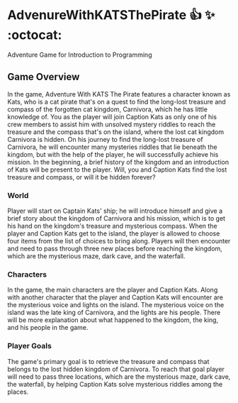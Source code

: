 # AdvenureWithKATSThePirate :+1: :sparkles: :octocat:  
Adventure Game for Introduction to Programming

## Game Overview
In the game, Adventure With KATS The Pirate features a character known as Kats, who is a cat pirate that's on a quest to find the long-lost treasure and compass of the forgotten cat kingdom, Carnivora, which he has little knowledge of. You as the player will join Caption Kats as only one of his crew members to assist him with unsolved mystery riddles to reach the treasure and the compass that's on the island, where the lost cat kingdom Carnivora is hidden. On his journey to find the long-lost treasure of Carnivora, he will encounter many mysteries riddles that lie beneath the kingdom, but with the help of the player, he will successfully achieve his mission. In the beginning, a brief history of the kingdom and an introduction of Kats will be present to the player. Will, you and Caption Kats find the lost treasure and compass, or will it be hidden forever?

### World
Player will start on Captain Kats' ship; he will introduce himself and give a brief story about the kingdom of Carnivora and his mission, which is to get his hand on the kingdom's treasure and mysterious compass. When the player and Caption Kats get to the island, the player is allowed to choose four items from the list of choices to bring along. Players will then encounter and need to pass through three new places before reaching the kingdom, which are the mysterious maze, dark cave, and the waterfall.

### Characters
In the game, the main characters are the player and Caption Kats. Along with another character that the player and Caption Kats will encounter are the mysterious voice and lights on the island. The mysterious voice on the island was the late king of Carnivora, and the lights are his people. There will be more explanation about what happened to the kingdom, the king, and his people in the game.

### Player Goals
The game's primary goal is to retrieve the treasure and compass that belongs to the lost hidden kingdom of Carnivora. To reach that goal player will need to pass three locations, which are the mysterious maze, dark cave, the waterfall, by helping Caption Kats solve mysterious riddles among the places.

